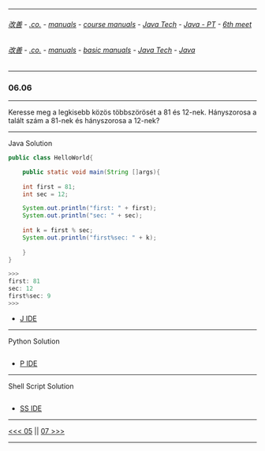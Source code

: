 
---

###### [改善](https://github.com/ttltrk/0C/blob/master/README.MD) - [.co.](https://github.com/ttltrk/PRG/blob/master/CODING.MD) - [manuals](https://github.com/ttltrk/PRG/blob/master/MAN.MD) - [course manuals](https://github.com/ttltrk/PRG/blob/master/COUR_MAN.MD) - [Java Tech](https://github.com/ttltrk/PRG/blob/master/JAVA/DOC/CM/JT.MD) - [Java - PT](https://github.com/ttltrk/PRG/blob/master/JAVA/DOC/BJM/TOMI/JJ.MD) - [6th meet](https://github.com/ttltrk/PRG/blob/master/JAVA/DOC/BJM/TOMI/06/06.MD) 

###### [改善](https://github.com/ttltrk/0C/blob/master/README.MD) - [.co.](https://github.com/ttltrk/PRG/blob/master/CODING.MD) - [manuals](https://github.com/ttltrk/PRG/blob/master/MAN.MD) - [basic manuals](https://github.com/ttltrk/PRG/blob/master/MANUALS.MD) - [Java Tech](https://github.com/ttltrk/PRG/blob/master/JAVA/DOC/JT/JT.MD) - [Java](https://github.com/ttltrk/PRG/blob/master/JAVA/DOC/OJM/OJM.MD)

---

### 06.06

---

Keresse meg a legkisebb közös többszörösét a 81 és 12-nek. Hányszorosa a talált szám a 81-nek és hányszorosa a 12-nek?

---

Java Solution

```java
public class HelloWorld{

    public static void main(String []args){
     
    int first = 81;
    int sec = 12;

    System.out.println("first: " + first);
    System.out.println("sec: " + sec);
  
    int k = first % sec;
    System.out.println("first%sec: " + k);
    
    }
}

>>>
first: 81
sec: 12
first%sec: 9
>>>
```

* [J IDE](https://www.tutorialspoint.com/compile_java_online.php) 

---

Python Solution

```python

```

* [P IDE](https://repl.it/@ttltrknet/YummyRedMp3)

---

Shell Script Solution

```shell

```

* [SS IDE](http://rextester.com/l/bash_online_compiler)

---

[<<< 05](https://github.com/ttltrk/PRG/blob/master/JAVA/DOC/BJM/TOMI/06/05/05.MD) ||
[07 >>>](https://github.com/ttltrk/PRG/blob/master/JAVA/DOC/BJM/TOMI/06/07/07.MD)

---
